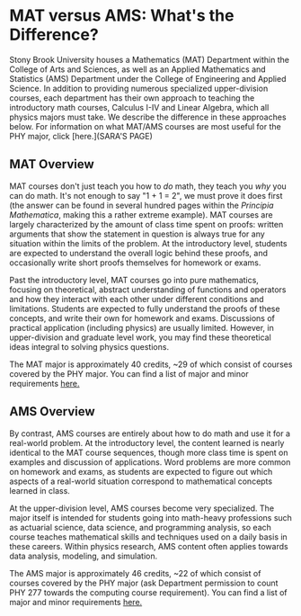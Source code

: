 # MAT versus AMS: What's the Difference?

Stony Brook University houses a Mathematics (MAT) Department within the College of Arts and Sciences, as well as an Applied Mathematics and Statistics (AMS) Department under the College of Engineering and Applied Science. In addition to providing numerous specialized upper-division courses, each department has their own approach to teaching the introductory math courses, Calculus I-IV and Linear Algebra, which all physics majors must take. We describe the difference in these approaches below. For information on what MAT/AMS courses are most useful for the PHY major, click [here.](SARA'S PAGE)

## MAT Overview

MAT courses don't just teach you how to *do* math, they teach you *why* you can do math. It's not enough to say "1 + 1 = 2", we must prove it does first (the answer can be found in several hundred pages within the *Principia Mathematica*, making this a rather extreme example). MAT courses are largely characterized by the amount of class time spent on proofs: written arguments that show the statement in question is always true for any situation within the limits of the problem. At the introductory level, students are expected to understand the overall logic behind these proofs, and occasionally write short proofs themselves for homework or exams.

Past the introductory level, MAT courses go into pure mathematics, focusing on theoretical, abstract understanding of functions and operators and how they interact with each other under different conditions and limitations. Students are expected to fully understand the proofs of these concepts, and write their own for homework and exams. Discussions of practical application (including physics) are usually limited. However, in upper-division and graduate level work, you may find these theoretical ideas integral to solving physics questions.

The MAT major is approximately 40 credits, ~29 of which consist of courses covered by the PHY major. You can find a list of major and minor requirements [here.](https://www.stonybrook.edu/sb/bulletin/current/academicprograms/mat/degreesandrequirements.php)

## AMS Overview

By contrast, AMS courses are entirely about how to do math and use it for a real-world problem. At the introductory level, the content learned is nearly identical to the MAT course sequences, though more class time is spent on examples and discussion of applications. Word problems are more common on homework and exams, as students are expected to figure out which aspects of a real-world situation correspond to mathematical concepts learned in class.

At the upper-division level, AMS courses become very specialized. The major itself is intended for students going into math-heavy professions such as actuarial science, data science, and programming analysis, so each course teaches mathematical skills and techniques used on a daily basis in these careers. Within physics research, AMS content often applies towards data analysis, modeling, and simulation.

The AMS major is approximately 46 credits, ~22 of which consist of courses covered by the PHY major (ask Department permission to count PHY 277 towards the computing course requirement). You can find a list of major and minor requirements [here.](https://www.stonybrook.edu/sb/bulletin/current/academicprograms/ams/degreesandrequirements.php)
